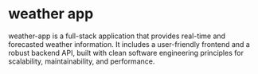 # weather  app
weather-app is a full-stack application that provides real-time and forecasted weather information. It includes a user-friendly frontend and a robust backend API, built with clean software engineering principles for scalability, maintainability, and performance.
